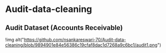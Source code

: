 # Audit-data-cleaning

## Audit Dataset (Accounts Receivable)
!img alt("https://github.com/nsankareswari-70/Audit-data-cleaning/blob/9894901e84e56386c19cfaf8dac1d7268a9c6bc1/audit1.png")
